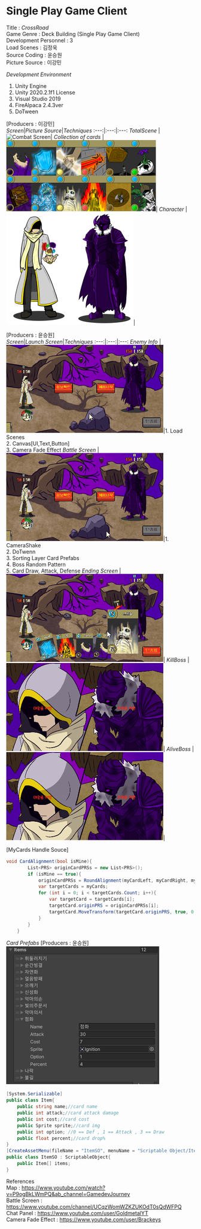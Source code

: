 # Single Play Game Client

Title : 
_CrossRoad_    
Game Genre : Deck Building (Single Play Game Client)   
Development Personnel : 3    
Load Scenes : 김정욱  
Source Coding : 윤승원  
Picture Source : 이강민  
  
_Development Environment_  
1. Unity Engine  
2. Unity 2020.2.1f1 License  
3. Visual Studio 2019
4. FireAlpaca 2.4.3ver 
5. DoTween
  
[Producers : 이강민]  
_Screen_|_Picture Source_|_Techniques_ 
:---:|:---:|:---:
*TotalScene* | ![Combat Screen](https://github.com/Q-holi/CrossRoad/blob/master/img/TotalScene.png)|
*Collection of cards* | ![ChooseEnding](https://github.com/Q-holi/CrossRoad/blob/master/img/Collection%20of%20cards.png)|
*Character* | ![Player](https://github.com/Q-holi/CrossRoad/blob/master/img/Player.png)![Boss](https://github.com/Q-holi/CrossRoad/blob/master/img/BOSS.png)|
    
[Producers : 윤승원]  
_Screen_|_Launch Screen_|_Techniques_ 
:---:|:---:|:---:
*Enemy Info* | ![BossInfo](https://github.com/Q-holi/CrossRoad/blob/master/img/BossInfo.gif)|1. Load Scenes<br>2. Canvas[UI,Text,Button]<br>3. Camera Fade Effect
*Battle Screen* | ![Combat Screen](https://github.com/Q-holi/CrossRoad/blob/master/img/BattleStart.gif)|1. CameraShake<br>2. DoTwenn<br>3. Sorting Layer Card Prefabs<br>4. Boss Random Pattern<br>5. Card Draw, Attack, Defense
*Ending Screen* | ![ChooseEnding](https://github.com/Q-holi/CrossRoad/blob/master/img/ChooseEnding.gif)|
*KillBoss* | ![KillBoss](https://github.com/Q-holi/CrossRoad/blob/master/img/KillBoss.gif)|
*AliveBoss* | ![AliveBoss](https://github.com/Q-holi/CrossRoad/blob/master/img/AliveBoss.gif)|  
  
[MyCards Handle Souce]
```C#
void CardAlignment(bool isMine){
        List<PRS> originCardPRSs = new List<PRS>();
        if (isMine == true){
            originCardPRSs = RoundAlignment(myCardLeft, myCardRight, myCards.Count, 0.5f, Vector3.one * 1.9f);
            var targetCards = myCards;
            for (int i = 0; i < targetCards.Count; i++){
                var targetCard = targetCards[i];
                targetCard.originPRS = originCardPRSs[i];
                targetCard.MoveTransform(targetCard.originPRS, true, 0.7f);
            }
        }
    }
```  
*Card Prefabs* [Producers : 윤승원]  
![CardInfo](https://github.com/Q-holi/CrossRoad/blob/master/img/CardInfo.png)  
```C#
[System.Serializable]
public class Item{
    public string name;//card name
    public int attack;//card attack damage
    public int cost;//card cost
    public Sprite sprite;//card img
    public int option; //0 == Def , 1 == Attack , 3 == Draw
    public float percent;//card drop%
}
[CreateAssetMenu(fileName = "ItemSO", menuName = "Scriptable Object/ItemSO")]
public class ItemSO : ScriptableObject{
    public Item[] items;
}
```  
References  
Map : <https://www.youtube.com/watch?v=P9ogBkLWmPQ&ab_channel=GamedevJourney>  
Battle Screen : <https://www.youtube.com/channel/UCqzWomWZKZUKOdT0sQdWFPQ>  
Chat Panel : <https://www.youtube.com/user/GoldmetalYT>  
Camera Fade Effect : <https://www.youtube.com/user/Brackeys>
